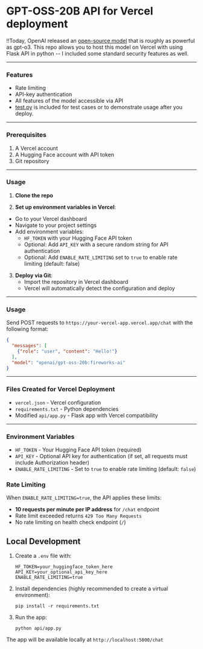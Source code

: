 # GPT-OSS-20B API for Vercel deployment

‼️Today, OpenAI released an [open-source model](https://huggingface.co/openai/gpt-oss-20b) that is roughly as powerful as gpt-o3. This repo allows you to host this model on Vercel with using Flask API in python -- I included some standard security features as well.

---

### Features
- Rate limiting
- API-key authentication
- All features of the model accessible via API
- [test.py](https://github.com/grubk/gpt-oss-20b-api-hosting/blob/main/test.py) is included for test cases or to demonstrate usage after you deploy.

---

### Prerequisites
1. A Vercel account
2. A Hugging Face account with API token
3. Git repository

---

### Usage

1. **Clone the repo**

2.  **Set up environment variables in Vercel**:
   - Go to your Vercel dashboard
   - Navigate to your project settings
   - Add environment variables:
      - `HF_TOKEN` with your Hugging Face API token
      - Optional: Add `API_KEY` with a secure random string for API authentication
      - Optional: Add `ENABLE_RATE_LIMITING` set to `true` to enable rate limiting (default: false)

3. **Deploy via Git**:
   - Import the repository in Vercel dashboard
   - Vercel will automatically detect the configuration and deploy

---

### Usage

Send POST requests to `https://your-vercel-app.vercel.app/chat` with the following format:

```json
{
  "messages": [
    {"role": "user", "content": "Hello!"}
  ],
  "model": "openai/gpt-oss-20b:fireworks-ai"
}
```

---

### Files Created for Vercel Deployment

- `vercel.json` - Vercel configuration
- `requirements.txt` - Python dependencies
- Modified `api/app.py` - Flask app with Vercel compatibility

---

### Environment Variables

- `HF_TOKEN` - Your Hugging Face API token (required)
- `API_KEY` - Optional API key for authentication (if set, all requests must include Authorization header)
- `ENABLE_RATE_LIMITING` - Set to `true` to enable rate limiting (default: `false`)

### Rate Limiting

When `ENABLE_RATE_LIMITING=true`, the API applies these limits:
- **10 requests per minute per IP address** for `/chat` endpoint
- Rate limit exceeded returns `429 Too Many Requests`
- No rate limiting on health check endpoint (`/`)

## Local Development

1. Create a `.env` file with:
   ```
   HF_TOKEN=your_huggingface_token_here
   API_KEY=your_optional_api_key_here
   ENABLE_RATE_LIMITING=true
   ```

2. Install dependencies (highly recommended to create a virtual environment):
   ```
   pip install -r requirements.txt
   ```

3. Run the app:
   ```
   python api/app.py
   ```

The app will be available locally at `http://localhost:5000/chat`
